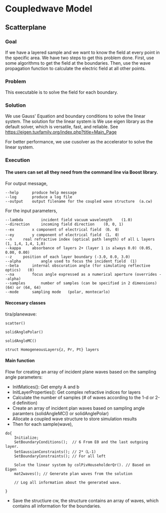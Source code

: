 # Coupledwave Model

## Scatterplane

### Goal
If we have a layered sample and we want to know the field at every point in the specific area. We have two steps to get this problem done. First, use some algorithms to get the field at the boundaries. Then, use the wave propagation function to calculate the electric field at all other points.

### Problem
This executable is to solve the field for each boundary.

### Solution
We use Gauss' Equation and boundary conditions to solve the linear system. The solution for the linear system is 
We use eigen library as the default solver, which is versatile, fast, and reliable. See https://eigen.tuxfamily.org/index.php?title=Main_Page 

For better performance, we use cusolver as the accelerator to solve the linear system.

### Execution

#### The users can set all they need from the command line via Boost library. 
For output message,
```
--help 		produce help message
--log		produce a log file
--output	output filename for the coupled wave structure	(a.cw)
```
For the input parameters,
```
--lambda		incident field vacuum wavelength	(1.0)
--direction		incoming field direction	(0, 0, 1)
--ex		x component of electrical field	（0， 0）
--ey		y component of electrical field	（1， 0）
--n		real refractive index (optical path length) of all L layers	(1, 1,4, 1,4, 1,0)
--kappa		absorbance of layers 2+ (layer 1 is always 0.0)	(0.05, 0.00, 0.00)
--z		position of each layer boundary	(-3.0, 0.0, 3.0)
--alpha			angle used to focus the incident field	(1)
--beta		internal obscuration angle (for simulating reflective optics)	(0)
--na 		focus angle expressed as a numerical aperture (overrides --alpha)
--samples		number of samples (can be specified in 2 dimensions)	(64) or (64, 64)
--mode		sampling mode	(polar, montecarlo)
```
#### Neccesary classes 
tira/planewave:

`scatter()` 

`solidAnglePolar()`

`solidAngleMC()`

`struct HomogeneousLayers{z, Pr, Pt} layers`

#### Main function
Flow for creating an array of incident plane waves based on the sampling angle parameters:

* InitMatices(): Get empty A and b 
* InitLayerProperties(): Get complex refractive indices for layers
* Calculate the number of samples (# of waves according to the 1-d or 2-d definition)
* Create an array of incident plan waves based on sampling angle paramters (solidAngleMC() or solidAnglePolar)
* Allocate a coupled wave structure to store simulation results
* Then for each sample(wave),
```
do{
	Initialize;
	SetBoundaryConditions();  // 6 From E0 and the last outgoing layer.
	SetGaussianConstraints(); // 2*（L-1) 
	SetBoundaryConstraints(); // For all left

	Solve the linear system by colPivHouseholderQr(). // Based on Eigen
	mat2waves(); // Generate plan waves from the solution
	
	// Log all information about the generated wave.
	
}
```
* Save the structiure cw, the structure contains an array of waves, which contains all information for the boundaries.







 

